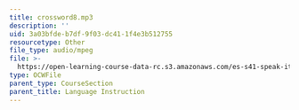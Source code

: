 ```yaml
---
title: crossword8.mp3
description: ''
uid: 3a03bfde-b7df-9f03-dc41-1f4e3b512755
resourcetype: Other
file_type: audio/mpeg
file: >-
  https://open-learning-course-data-rc.s3.amazonaws.com/es-s41-speak-italian-with-your-mouth-full-spring-2012/3a03bfdeb7df9f03dc411f4e3b512755_crossword8.mp3
type: OCWFile
parent_type: CourseSection
parent_title: Language Instruction
---
```


